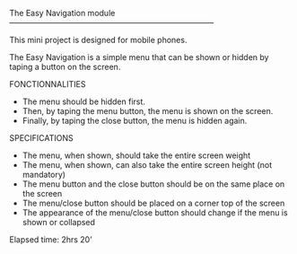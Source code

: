 The Easy Navigation module
——————————————————————————

This mini project is designed for mobile phones.

The Easy Navigation is a simple menu that can be shown or hidden by taping a button on the screen.

FONCTIONNALITIES

- The menu should be hidden first.
- Then, by taping the menu button, the menu is shown on the screen.
- Finally, by taping the close button, the menu is hidden again.

SPECIFICATIONS

- The menu, when shown, should take the entire screen weight
- The menu, when shown, can also take the entire screen height (not mandatory)
- The menu button and the close button should be on the same place on the screen
- The menu/close button should be placed on a corner top of the screen
- The appearance of the menu/close button should change if the menu is shown or collapsed

Elapsed time: 2hrs 20’